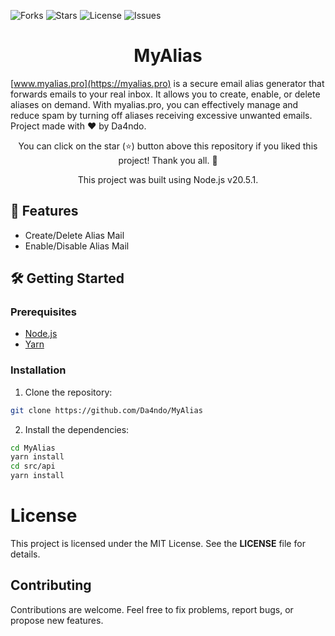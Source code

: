 ![Forks](https://img.shields.io/github/forks/Da4ndo/myalias?label=Forks&color=lime&logo=githubactions&logoColor=lime)
![Stars](https://img.shields.io/github/stars/Da4ndo/myalias?label=Stars&color=yellow&logo=reverbnation&logoColor=yellow)
![License](https://img.shields.io/github/license/Da4ndo/myalias?label=License&color=808080&logo=gitbook&logoColor=808080)
![Issues](https://img.shields.io/github/issues/Da4ndo/myalias?label=Issues&color=red&logo=ifixit&logoColor=red)

<h1 align="center">MyAlias</h1>

<p align="center">

[www.myalias.pro](https://myalias.pro) is a secure email alias generator that forwards emails to your real inbox. It allows you to create, enable, or delete aliases on demand. With myalias.pro, you can effectively manage and reduce spam by turning off aliases receiving excessive unwanted emails. Project made with ❤ by Da4ndo.
</p>
<p align="center">
  You can click on the star (⭐️) button above this repository if you liked this project! Thank you all. 🙏
</p>

<p align="center">
  This project was built using Node.js v20.5.1.
</p>

## 🚀 Features

- Create/Delete Alias Mail
- Enable/Disable Alias Mail

## 🛠️ Getting Started

### Prerequisites

- [Node.js](https://nodejs.org/en)
- [Yarn](https://classic.yarnpkg.com/en/docs/install#debian-stable)

### Installation

1. Clone the repository:

```bash
git clone https://github.com/Da4ndo/MyAlias
```

2. Install the dependencies:

```bash
cd MyAlias
yarn install
cd src/api
yarn install
```

# License

This project is licensed under the MIT License. See the **LICENSE** file for details.

## Contributing

Contributions are welcome. Feel free to fix problems, report bugs, or propose new features.
